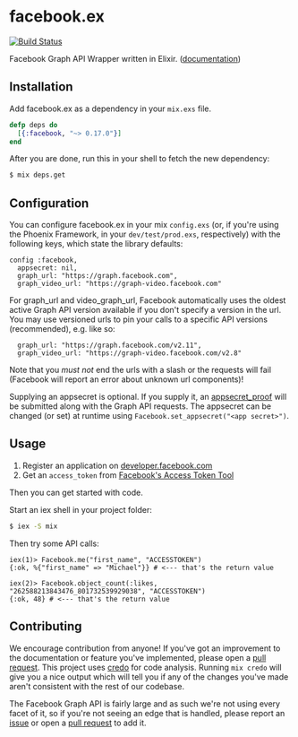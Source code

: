 # facebook.ex

[![Build Status](https://travis-ci.org/mweibel/facebook.ex.svg?branch=master)](https://travis-ci.org/mweibel/facebook.ex)

Facebook Graph API Wrapper written in Elixir. ([documentation](http://hexdocs.pm/facebook/))

## Installation

Add facebook.ex as a dependency in your `mix.exs` file.

```elixir
defp deps do
  [{:facebook, "~> 0.17.0"}]
end
```

After you are done, run this in your shell to fetch the new dependency:

```bash
$ mix deps.get
```

## Configuration

You can configure facebook.ex in your mix `config.exs` (or, if you're using the Phoenix Framework, in your `dev/test/prod.exs`, respectively) with the following keys, which state the library defaults:
```
config :facebook,
  appsecret: nil,
  graph_url: "https://graph.facebook.com",
  graph_video_url: "https://graph-video.facebook.com"
```
For graph_url and video_graph_url, Facebook automatically uses the oldest active Graph API version available if you don't specify a version in the url. You may use versioned urls to pin your calls to a specific API versions (recommended), e.g. like so:
```
  graph_url: "https://graph.facebook.com/v2.11",
  graph_video_url: "https://graph-video.facebook.com/v2.8"
```
Note that you *must not* end the urls with a slash or the requests will fail (Facebook will report an error about unknown url components)!

Supplying an appsecret is optional. If you supply it, an [appsecret_proof](https://developers.facebook.com/docs/graph-api/securing-requests) will be submitted along with the Graph API requests. The appsecret can be changed (or set) at runtime using `Facebook.set_appsecret("<app secret>")`.

## Usage

1. Register an application on [developer.facebook.com](https://developer.facebook.com)
2. Get an `access_token` from [Facebook's Access Token Tool](https://developers.facebook.com/tools/accesstoken/)

Then you can get started with code.

Start an iex shell in your project folder:

```bash
$ iex -S mix
```

Then try some API calls:

```
iex(1)> Facebook.me("first_name", "ACCESSTOKEN")
{:ok, %{"first_name" => "Michael"}} # <--- that's the return value

iex(2)> Facebook.object_count(:likes, "262588213843476_801732539929038", "ACCESSTOKEN")
{:ok, 48} # <--- that's the return value
```

## Contributing
We encourage contribution from anyone! If you've got an improvement to the documentation or feature you've implemented, please open a [pull request](https://github.com/mweibel/facebook.ex/pulls).
This project uses [credo](https://github.com/rrrene/credo) for code analysis. Running `mix credo` will give you a nice output which will tell you if any of the changes you've made aren't consistent with the rest of our codebase.

The Facebook Graph API is fairly large and as such we're not using every facet of it, so if you're not seeing an edge that is handled, please report an [issue](https://github.com/mweibel/facebook.ex/issues) or open a [pull request](https://github.com/mweibel/facebook.ex/pulls) to add it.
